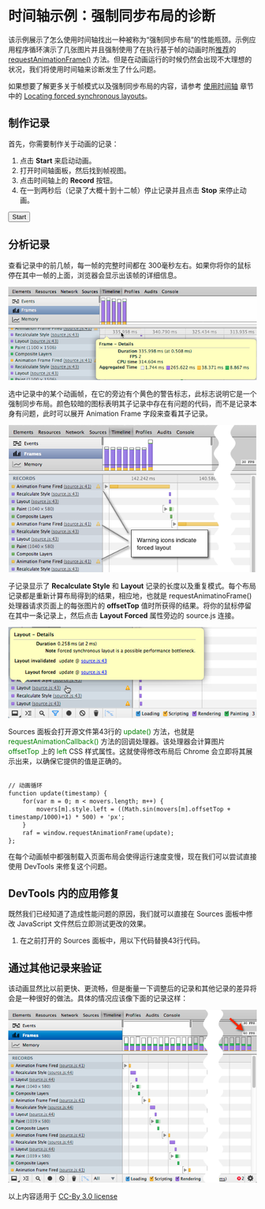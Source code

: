# 时间轴示例：强制同步布局的诊断

该示例展示了怎么使用时间轴找出一种被称为“强制同步布局”的性能瓶颈。示例应用程序循环演示了几张图片并且强制使用了在执行基于帧的动画时所[推荐](http://updates.html5rocks.com/2012/05/requestAnimationFrame-API-now-with-sub-millisecond-precision)的 [requestAnimationFrame()](http://docs.webplatform.org/wiki/apis/timing/methods/requestAnimationFrame) 方法。但是在动画运行的时候仍然会出现不大理想的状况，我们将使用时间轴来诊断发生了什么问题。

如果想要了解更多关于帧模式以及强制同步布局的内容，请参考 [使用时间轴](https://developer.chrome.com/devtools/docs/demos/using-timeline) 章节中的 [Locating forced synchronous layouts](https://developer.chrome.com/devtools/docs/demos/using-timeline.html#locating_forced_synchronous_layouts)。

## 制作记录

首先，你需要制作关于动画的记录：

1. 点击 **Start** 来启动动画。
2. 打开时间轴面板，然后找到帧视图。
3. 点击时间轴上的 **Record** 按钮。
4. 在一到两秒后（记录了大概十到十二帧）停止记录并且点击 **Stop** 来停止动画。


<button id="toggle">Start</button>
<div>
<div class="mover" style="top: 50px; left: 439.814736589649px;">
<div class="mover" style="top: 20px; left: 439.814736589649px;"></div>
<div class="mover" style="top: 40px; left: 439.814736589649px;"></div>
<div class="mover" style="top: 60px; left: 439.814736589649px;"></div>
<div class="mover" style="top: 80px; left: 439.814736589649px;"></div>
</div>
<script src="source.js"></script>

## 分析记录

查看记录中的前几帧，每一帧的完整时间都在 300毫秒左右。如果你将你的鼠标停在其中一帧的上面，浏览器会显示出该帧的详细信息。

![frame-rate](./images/frame-rate.png)

选中记录中的某个动画帧，在它的旁边有个黄色的警告标志，此标志说明它是一个强制同步布局。颜色较暗的图标表明其子记录中存在有问题的代码，而不是记录本身有问题，此时可以展开 Animation Frame 字段来查看其子记录。

![recording](./images/recording-1.png)

子记录显示了 **Recalculate Style** 和 **Layout** 记录的长度以及重复模式。每个布局记录都是重新计算布局得到的结果，相应地，也就是 requestAnimatinoFrame() 处理器请求页面上的每张图片的 **offsetTop** 值时所获得的结果。将你的鼠标停留在其中一条记录上，然后点击 **Layout Forced** 属性旁边的 source.js 连接。

![layout-warning-hover](./images/layout-warning-hover.png)

Sources 面板会打开源文件第43行的 <span style="color:green">update()</span> 方法，也就是 <span style="color:green">requestAnimationCallback()</span> 方法的回调处理器。该处理器会计算图片 <span style="color:green">offsetTop</span> 上的 <span style="color:green">left</span> CSS 样式属性。这就使得修改布局后 Chrome 会立即将其展示出来，以确保它提供的值是正确的。

~~~

// 动画循环
function update(timestamp) {
    for(var m = 0; m < movers.length; m++) {
        movers[m].style.left = ((Math.sin(movers[m].offsetTop + timestamp/1000)+1) * 500) + 'px';
    }
    raf = window.requestAnimationFrame(update);
};

~~~

在每个动画帧中都强制载入页面布局会使得运行速度变慢，现在我们可以尝试直接使用 DevTools 来修复这个问题。

## DevTools 内的应用修复

既然我们已经知道了造成性能问题的原因，我们就可以直接在 Sources 面板中修改 JavaScript 文件然后立即测试更改的效果。

<ol>
<li>在之前打开的 Sources 面板中，用以下代码替换43行代码。</li>


</ol>

## 通过其他记录来验证

该动画显然比以前更快、更流畅，但是衡量一下调整后的记录和其他记录的差异将会是一种很好的做法。具体的情况应该像下面的记录这样：

![fixed](./images/fixed.png)

以上内容适用于 [CC-By 3.0 license](http://creativecommons.org/licenses/by/3.0/)